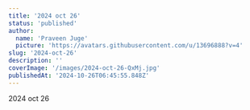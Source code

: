 ```yaml
---
title: '2024 oct 26'
status: 'published'
author:
  name: 'Praveen Juge'
  picture: 'https://avatars.githubusercontent.com/u/13696888?v=4'
slug: '2024-oct-26'
description: ''
coverImage: '/images/2024-oct-26-QxMj.jpg'
publishedAt: '2024-10-26T06:45:55.848Z'
---
```


2024 oct 26